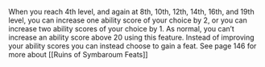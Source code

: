 When you reach 4th level, and again at 8th, 10th, 12th, 14th, 16th, and 19th level, you can increase one ability score of your choice by 2, or you can increase two ability scores of your choice by 1. As normal, you can’t increase an ability score above 20 using this feature. Instead of improving your ability scores you can instead choose to gain a feat. See page 146 for more about [[Ruins of Symbaroum Feats]]